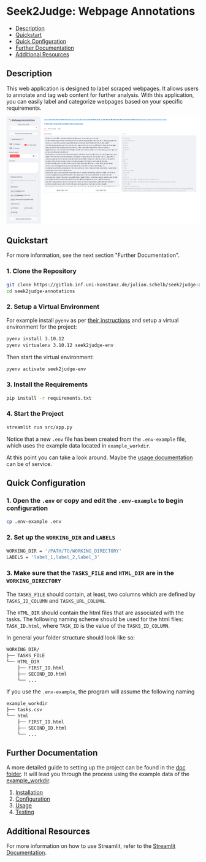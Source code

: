 # Seek2Judge: Webpage Annotations

- [Description](#description)
- [Quickstart](#quickstart)
- [Quick Configuration](#quick-configuration)
- [Further Documentation](#further-documentation)
- [Additional Resources](#additional-resources)

## Description

This web application is designed to label scraped webpages. It allows users to annotate and tag web content for further analysis. With this application, you can easily label and categorize webpages based on your specific requirements.

![Application Screenshot](screenshot.png)

## Quickstart
For more information, see the next section "Further Documentation".

### 1. Clone the Repository
```bash
git clone https://gitlab.inf.uni-konstanz.de/julian.schelb/seek2judge-annotations.git
cd seek2judge-annotations
```

### 2. Setup a Virtual Environment
For example install `pyenv` as per [their instructions](https://github.com/pyenv/pyenv#installation) and setup a virtual environment for the project:
```bash
pyenv install 3.10.12
pyenv virtualenv 3.10.12 seek2judge-env
```

Then start the virtual environment:
```bash
pyenv activate seek2judge-env
```

### 3. Install the Requirements
```bash
pip install -r requirements.txt
``` 

### 4. Start the Project
```bash
streamlit run src/app.py
```

Notice that a new `.env` file has been created from the `.env-example` file, which uses the example data located in `example_workdir`.

At this point you can take a look around. Maybe the [usage documentation](doc/03-USAGE.md) can be of service.

## Quick Configuration
### 1. Open the `.env` or copy and edit the `.env-example` to begin configuration
```bash
cp .env-example .env
```

### 2. Set up the `WORKING_DIR` and `LABELS`
```bash
WORKING_DIR = '/PATH/TO/WORKING_DIRECTORY'
LABELS = 'label_1,label_2,label_3'
```

### 3. Make sure that the `TASKS_FILE` and `HTML_DIR` are in the `WORKING_DIRECTORY`
The `TASKS_FILE` should contain, at least, two columns which are defined by `TASKS_ID_COLUMN` and `TASKS_URL_COLUMN`.

The `HTML_DIR` should contain the html files that are associated with the tasks. The following naming scheme should be used for the html files: `TASK_ID.html`, where `TASK_ID` is the value of the `TASKS_ID_COLUMN`.

In general your folder structure should look like so:
```
WORKING_DIR/
├── TASKS_FILE
└── HTML_DIR
    ├── FIRST_ID.html
    ├── SECOND_ID.html
    └── ...
```

If you use the `.env-example`, the program will assume the following naming
```
example_workdir
├── tasks.csv
└── html
    ├── FIRST_ID.html
    ├── SECOND_ID.html
    └── ...
```

## Further Documentation
A more detailed guide to setting up the project can be found in the [doc folder](doc). It will lead you through the process using the example data of the [example_workdir](example_workdir).

1. [Installation](doc/01-INSTALLATION.md)
2. [Configuration](doc/02-CONFIGURATION.md)
3. [Usage](doc/03-USAGE.md)
4. [Testing](doc/04-TESTING.md)

## Additional Resources
For more information on how to use Streamlit, refer to the [Streamlit Documentation](https://docs.streamlit.io/library/api-reference).
